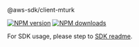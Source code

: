 @aws-sdk/client-mturk

[![NPM version](https://img.shields.io/npm/v/@aws-sdk/client-mturk/beta.svg)](https://www.npmjs.com/package/@aws-sdk/client-mturk)
[![NPM downloads](https://img.shields.io/npm/dm/@aws-sdk/client-mturk.svg)](https://www.npmjs.com/package/@aws-sdk/client-mturk)

For SDK usage, please step to [SDK readme](https://github.com/aws/aws-sdk-js-v3).
